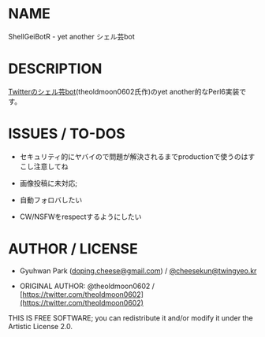 # NAME

ShellGeiBotR - yet another シェル芸bot

# DESCRIPTION 

[Twitterのシェル芸bot](https://twitter.com/minyoruminyon)(theoldmoon0602氏作)のyet another的なPerl6実装です。


# ISSUES / TO-DOS

* セキュリティ的にヤバイので問題が解決されるまでproductionで使うのはすこし注意してね

* 画像投稿に未対応; 

* 自動フォロバしたい

* CW/NSFWをrespectするようにしたい

# AUTHOR / LICENSE

* Gyuhwan Park (doping.cheese@gmail.com) / [@cheesekun@twingyeo.kr](https://twingyeo.kr/@cheesekun)

* ORIGINAL AUTHOR: @theoldmoon0602 / [https://twitter.com/theoldmoon0602](https://twitter.com/theoldmoon0602)

THIS IS FREE SOFTWARE; you can redistribute it and/or modify it under the Artistic License 2.0.